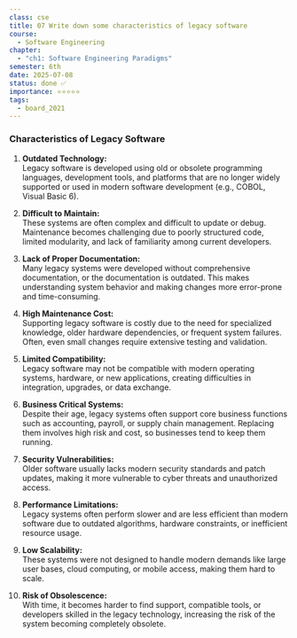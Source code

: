 ```yaml
---
class: cse
title: 07 Write down some characteristics of legacy software
course:
  - Software Engineering
chapter:
  - "ch1: Software Engineering Paradigms"
semester: 6th
date: 2025-07-08
status: done ✅
importance: ⭐⭐⭐⭐⭐
tags:
  - board_2021
---
```


### Characteristics of Legacy Software

1. **Outdated Technology:**  
    Legacy software is developed using old or obsolete programming languages, development tools, and platforms that are no longer widely supported or used in modern software development (e.g., COBOL, Visual Basic 6).
    
2. **Difficult to Maintain:**  
    These systems are often complex and difficult to update or debug. Maintenance becomes challenging due to poorly structured code, limited modularity, and lack of familiarity among current developers.
    
3. **Lack of Proper Documentation:**  
    Many legacy systems were developed without comprehensive documentation, or the documentation is outdated. This makes understanding system behavior and making changes more error-prone and time-consuming.
    
4. **High Maintenance Cost:**  
    Supporting legacy software is costly due to the need for specialized knowledge, older hardware dependencies, or frequent system failures. Often, even small changes require extensive testing and validation.
    
5. **Limited Compatibility:**  
    Legacy software may not be compatible with modern operating systems, hardware, or new applications, creating difficulties in integration, upgrades, or data exchange.
    
6. **Business Critical Systems:**  
    Despite their age, legacy systems often support core business functions such as accounting, payroll, or supply chain management. Replacing them involves high risk and cost, so businesses tend to keep them running.
    
7. **Security Vulnerabilities:**  
    Older software usually lacks modern security standards and patch updates, making it more vulnerable to cyber threats and unauthorized access.
    
8. **Performance Limitations:**  
    Legacy systems often perform slower and are less efficient than modern software due to outdated algorithms, hardware constraints, or inefficient resource usage.
    
9. **Low Scalability:**  
    These systems were not designed to handle modern demands like large user bases, cloud computing, or mobile access, making them hard to scale.
    
10. **Risk of Obsolescence:**  
    With time, it becomes harder to find support, compatible tools, or developers skilled in the legacy technology, increasing the risk of the system becoming completely obsolete.